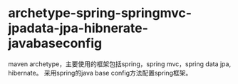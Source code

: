 # archetype-spring-springmvc-jpadata-jpa-hibnerate-javabaseconfig
maven archetype，主要使用的框架包括spring，spring mvc，spring data jpa, hibernate。
采用spring的java base config方法配置spring框架。
